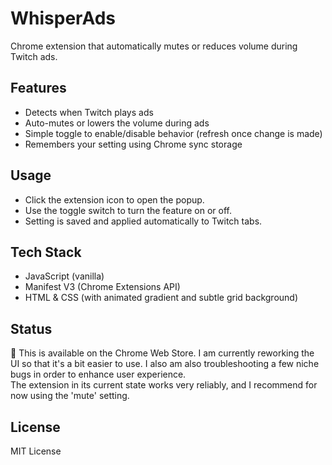 # WhisperAds

Chrome extension that automatically mutes or reduces volume during Twitch ads.

## Features

- Detects when Twitch plays ads
- Auto-mutes or lowers the volume during ads
- Simple toggle to enable/disable behavior (refresh once change is made)
- Remembers your setting using Chrome sync storage

## Usage

- Click the extension icon to open the popup.
- Use the toggle switch to turn the feature on or off.
- Setting is saved and applied automatically to Twitch tabs.

## Tech Stack

- JavaScript (vanilla)
- Manifest V3 (Chrome Extensions API)
- HTML & CSS (with animated gradient and subtle grid background)

## Status

🚧 This is available on the Chrome Web Store.  I am currently
reworking the UI so that it's a bit easier to use.  I also am also
troubleshooting a few niche bugs in order to enhance user experience.  
The extension in its current state works very reliably, and I recommend for 
now using the 'mute' setting.

## License

MIT License
